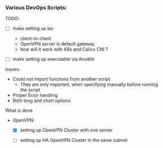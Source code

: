 ### Various DevOps Scripts:

TODO:
- [ ] make setting up be:
  - client-to-client
  - OpenVPN server is default gateway
  - how will it work with K8s and Calico CNI ?
- [ ] make setting up executable via Ansible


Issues:

- Could not import functions from another script
  - They are only imported, when specifying manually before running the script
- Proper Error handling
- Both long and short options

What is done
- OpenVPN:
    - [x] setting up OpenVPN Cluster with one server
    - [ ] setting up HA OpenVPN Cluster in the same subnet
    
